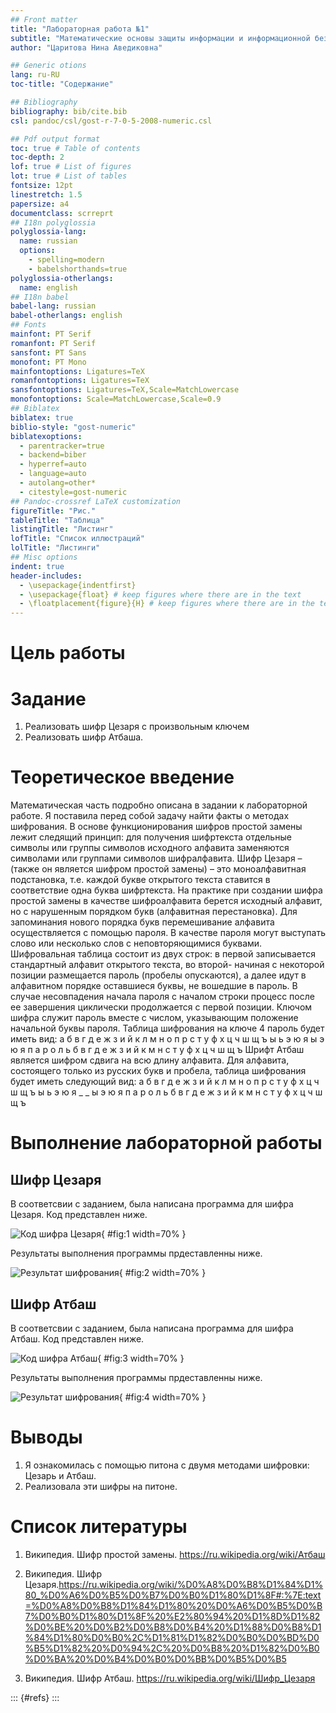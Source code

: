 ```yaml
---
## Front matter
title: "Лабораторная работа №1"
subtitle: "Математические основы защиты информации и информационной безопасности"
author: "Царитова Нина Аведиковна"

## Generic otions
lang: ru-RU
toc-title: "Содержание"

## Bibliography
bibliography: bib/cite.bib
csl: pandoc/csl/gost-r-7-0-5-2008-numeric.csl

## Pdf output format
toc: true # Table of contents
toc-depth: 2
lof: true # List of figures
lot: true # List of tables
fontsize: 12pt
linestretch: 1.5
papersize: a4
documentclass: scrreprt
## I18n polyglossia
polyglossia-lang:
  name: russian
  options:
	- spelling=modern
	- babelshorthands=true
polyglossia-otherlangs:
  name: english
## I18n babel
babel-lang: russian
babel-otherlangs: english
## Fonts
mainfont: PT Serif
romanfont: PT Serif
sansfont: PT Sans
monofont: PT Mono
mainfontoptions: Ligatures=TeX
romanfontoptions: Ligatures=TeX
sansfontoptions: Ligatures=TeX,Scale=MatchLowercase
monofontoptions: Scale=MatchLowercase,Scale=0.9
## Biblatex
biblatex: true
biblio-style: "gost-numeric"
biblatexoptions:
  - parentracker=true
  - backend=biber
  - hyperref=auto
  - language=auto
  - autolang=other*
  - citestyle=gost-numeric
## Pandoc-crossref LaTeX customization
figureTitle: "Рис."
tableTitle: "Таблица"
listingTitle: "Листинг"
lofTitle: "Список иллюстраций"
lolTitle: "Листинги"
## Misc options
indent: true
header-includes:
  - \usepackage{indentfirst}
  - \usepackage{float} # keep figures where there are in the text
  - \floatplacement{figure}{H} # keep figures where there are in the text
---
```


# Цель работы


# Задание

1. Реализовать шифр Цезаря с произвольным ключем
2. Реализовать шифр Атбаша.

# Теоретическое введение

Математическая часть подробно описана в задании к лабораторной работе. Я поставила перед собой задачу найти факты о методах шифрования.
В основе функционирования шифров простой замены лежит следящий принцип: для получения шифртекста отдельные символы или группы символов исходного алфавита заменяются символами или группами символов шифралфавита.
Шифр Цезаря – (также он является шифром простой замены) – это моноалфавитная подстановка, т.е. каждой букве открытого текста ставится в соответствие одна буква шифртекста. На практике при создании шифра простой замены в качестве шифроалфавита берется исходный алфавит, но с нарушенным порядком букв (алфавитная перестановка). Для запоминания нового порядка букв перемешивание алфавита осуществляется с помощью пароля. В качестве пароля могут выступать слово или несколько слов с неповторяющимися буквами. Шифровальная таблица состоит из двух строк: в первой записывается стандартный алфавит открытого текста, во второй- начиная с некоторой позиции размещается пароль (пробелы опускаются), а далее идут в алфавитном порядке оставшиеся буквы, не вошедшие в пароль. В случае несовпадения начала пароля с началом строки процесс после ее завершения циклически продолжается с первой позиции. Ключом шифра служит пароль вместе с числом, указывающим положение начальной буквы пароля. Таблица шифрования на ключе 4 пароль будет иметь вид:
а б в г д е ж з и й к л м н о п р с т у ф х ц ч ш щ ъ ы ь э ю я
ы э ю я п а р о л ь б в г д е ж з и й к м н с т у ф х ц ч ш щ ъ
Шрифт Атбаш является шифром сдвига на всю длину алфавита. Для алфавита, состоящего только из русских букв и пробела, таблица шифрования будет иметь следующий вид:
 а б в г д е ж з и й к л м н о п р с т у ф х ц ч ш щ ъ ы ь э ю я _
_ ы э ю я п а р о л ь б в г д е ж з и й к м н с т у ф х ц ч ш щ ъ



# Выполнение лабораторной работы

## Шифр Цезаря

В соответсвии с заданием, была написана программа для шифра Цезаря. Код представлен ниже.

![Код шифра Цезаря](image/1.png){ #fig:1 width=70% }

Результаты выполнения программы прдеставленны ниже.


![Результат шифрования](image/2.png){ #fig:2 width=70% }

## Шифр Атбаш

В соответсвии с заданием, была написана программа для шифра Атбаш. Код представлен ниже.

![Код шифра Атбаш](image/3.png){ #fig:3 width=70% }

Результаты выполнения программы прдеставленны ниже.

![Результат шифрования](image/4.png){ #fig:4 width=70% }

# Выводы

1. Я ознакомилась с помощью питона с двумя методами шифровки: Цезарь и Атбаш.
2. Реализовала эти шифры на питоне.

# Список литературы

1. Википедия. Шифр простой замены. https://ru.wikipedia.org/wiki/Атбаш

2. Википедия. Шифр Цезаря.https://ru.wikipedia.org/wiki/%D0%A8%D0%B8%D1%84%D1%80_%D0%A6%D0%B5%D0%B7%D0%B0%D1%80%D1%8F#:%7E:text=%D0%A8%D0%B8%D1%84%D1%80%20%D0%A6%D0%B5%D0%B7%D0%B0%D1%80%D1%8F%20%E2%80%94%20%D1%8D%D1%82%D0%BE%20%D0%B2%D0%B8%D0%B4%20%D1%88%D0%B8%D1%84%D1%80%D0%B0%2C%D1%81%D1%82%D0%B0%D0%BD%D0%B5%D1%82%20%D0%94%2C%20%D0%B8%20%D1%82%D0%B0%D0%BA%20%D0%B4%D0%B0%D0%BB%D0%B5%D0%B5 

3. Википедия. Шифр Атбаш. https://ru.wikipedia.org/wiki/Шифр_Цезаря


::: {#refs}
:::
